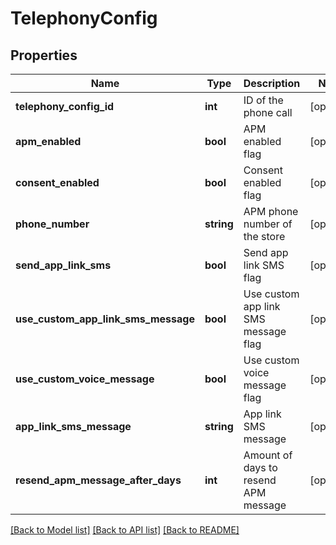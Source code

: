 # TelephonyConfig

## Properties
Name | Type | Description | Notes
------------ | ------------- | ------------- | -------------
**telephony_config_id** | **int** | ID of the phone call | [optional] 
**apm_enabled** | **bool** | APM enabled flag | [optional] 
**consent_enabled** | **bool** | Consent enabled flag | [optional] 
**phone_number** | **string** | APM phone number of the store | [optional] 
**send_app_link_sms** | **bool** | Send app link SMS flag | [optional] 
**use_custom_app_link_sms_message** | **bool** | Use custom app link SMS message flag | [optional] 
**use_custom_voice_message** | **bool** | Use custom voice message flag | [optional] 
**app_link_sms_message** | **string** | App link SMS message | [optional] 
**resend_apm_message_after_days** | **int** | Amount of days to resend APM message | [optional] 

[[Back to Model list]](../README.md#documentation-for-models) [[Back to API list]](../README.md#documentation-for-api-endpoints) [[Back to README]](../README.md)


